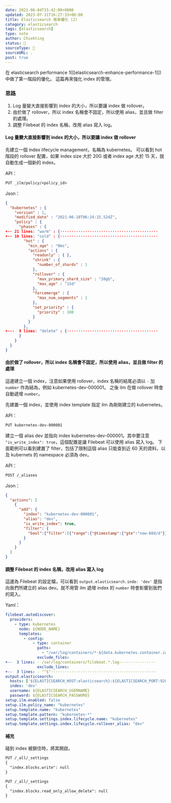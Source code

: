 ```yaml
---
date: 2021-06-04T15:42:00+0800
updated: 2023-07-31T16:27:33+08:00
title: Elasticsearch 效率優化 (2)
category: elasticsearch
tags: [elasticsearch]
type: note
author: Chiehting
status: 🌲
sourceType: 📜️
sourceURL: .
post: true
---
```


在 elasticsearch performance 1([[elasticsearch-enhance-performance-1]]) 中做了第一階段的優化。
這篇再來強化 index 的管理。

<!--more-->

### 思路

1. Log 量變大直接影響到 index 的大小，所以要讓 index 做 rollover。
1. 由於做了 rollover，所以 index 名稱會不固定，所以使用 alias，並且做 filter 的處理。
1. 調整 Filebeat 的 index 名稱，改用 alias 寫入 log。

#### Log 量變大直接影響到 index 的大小，所以要讓 index 做 rollover

先建立一個 index lifecycle management，名稱為 kubernetes。
可以看到 hot 階段的 rollover 配置，如果 index size 大於 20G 或者 index age 大於 15 天，就自動生成一個新的 index。

API：

```txt
PUT _ilm/policy/<policy_id>
```

Json：

```json
{
  "kubernetes" : {
    "version" : 1,
    "modified_date" : "2021-06-18T06:24:15.524Z",
    "policy" : {
      "phases" : {
+-- 21 lines: "warm" : {···········································
+-- 10 lines: "cold" : {···········································
        "hot" : {
          "min_age" : "0ms",
          "actions" : {
            "readonly" : { },
            "shrink" : {
              "number_of_shards" : 1
            },
            "rollover" : {
              "max_primary_shard_size" : "20gb",
              "max_age" : "15d"
            },
            "forcemerge" : {
              "max_num_segments" : 1
            },
            "set_priority" : {
              "priority" : 100
            }
          }
        },
+---  8 lines: "delete" : {········································
      }
    }
  }
}
```

#### 由於做了 rollover，所以 index 名稱會不固定，所以使用 alias，並且做 filter 的處理

這邊建立一個 index，注意如果使用 rollover，index 名稱的結尾必須以 `-` 加 `number` 作為結為，例如 kubernetes-dev-000001。
之後 ilm 在做 rollover 時會自動遞增 `number`。

先建置一個 index，並使用 index template 指定 ilm 為剛剛建立的 kubernetes。

API：

```txt
PUT kubernetes-dev-000001
```

建立一個 alias dev 並指向 index kubernetes-dev-000001。其中要注意 `"is_write_index": true`，這個配置是讓 Filebeat 可以使用 alias 寫入 log。
下面範例可以看到建置了 filter，包括了限制這個 alias 只能查到近 60 天的資料，以及 kubernets 的 namespace 必須為 dev。

API：

```txt
POST /_aliases
```

Json：

```json
{
  "actions": [
    {
      "add": {
        "index": "kubernetes-dev-000001",
        "alias": "dev",
        "is_write_index": true,
        "filter": {
          "bool":{"filter":[{"range":{"@timestamp":{"gte":"now-60d/d"}}},{"term":{"kubernetes.namespace":"dev"}}]}
        }
      }
    }
  ]
}
```

#### 調整 Filebeat 的 index 名稱，改用 alias 寫入 log

這邊為 Filebeat 的設定檔，可以看到 `output.elasticsearch.inde: 'dev'` 是指向我們所建立的 alias dev。就不用管 ilm 遞增 index 的 `number` 時會影響到我們的寫入。

Yaml：

```yml
filebeat.autodiscover:
  providers:
    - type: kubernetes
      node: ${NODE_NAME}
      templates:
        - config:
            - type: container
              paths:
                - "/var/log/containers/*-${data.kubernetes.container.id}.log"
              exclude_files:
+--  3 lines: - /var/log/containers/filebeat.*.log················
              exclude_lines:
+--  3 lines: - "^$"··············································
output.elasticsearch:
  hosts: ['${ELASTICSEARCH_HOST:elasticsearch}:${ELASTICSEARCH_PORT:9200}']
  index: 'dev'
  username: ${ELASTICSEARCH_USERNAME}
  password: ${ELASTICSEARCH_PASSWORD}
setup.ilm.enabled: false
setup.ilm.policy_name: "kubernetes"
setup.template.name: "kubernetes"
setup.template.pattern: "kubernetes-*"
setup.template.settings.index.lifecycle.name: "kubernetes"
setup.template.settings.index.lifecycle.rollover_alias: "dev"

```

#### 補充

碰到 index 被鎖住時，將其開啟。

```txt
PUT /_all/_settings
{
  "index.blocks.write": null
}
```

```txt
PUT /_all/_settings
{
  "index.blocks.read_only_allow_delete": null
}
```
